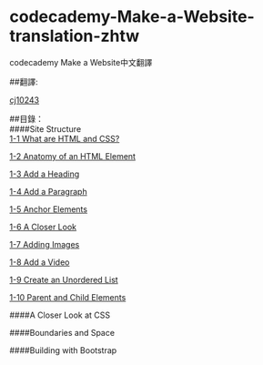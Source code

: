 # codecademy-Make-a-Website-translation-zhtw

codecademy Make a Website中文翻譯

##翻譯:

[cj10243](https://github.com/cj10243)

##目錄：  
####Site Structure  
[1-1 What are HTML and CSS?](https://github.com/cj10243/codecademy-Make-a-Website-translation-zhtw/blob/master/1-1_What_are_HTML_%20and_CSS%3F.md)

[1-2 Anatomy of an HTML Element](https://github.com/cj10243/codecademy-Make-a-Website-translation-zhtw/blob/master/1-2_Anatomy_of_an_HTML_Element.md)

[1-3 Add a Heading](https://github.com/cj10243/codecademy-Make-a-Website-translation-zhtw/blob/master/1-3_Add_a_Heading.md)

[1-4 Add a Paragraph](https://github.com/cj10243/codecademy-Make-a-Website-translation-zhtw/blob/master/1-4_Add_a_Paragraph)

[1-5 Anchor Elements](https://github.com/cj10243/codecademy-Make-a-Website-translation-zhtw/blob/master/1-5_Anchor_Elements.md)

[1-6 A Closer Look](https://github.com/cj10243/codecademy-Make-a-Website-translation-zhtw/blob/master/1-6_A_Closer_Look.md)

[1-7 Adding Images](https://github.com/cj10243/codecademy-Make-a-Website-translation-zhtw/blob/master/1-7_Adding_Images.md)

[1-8 Add a Video](https://github.com/cj10243/codecademy-Make-a-Website-translation-zhtw/blob/master/1-8_Add_a_Video.md)

[1-9 Create an Unordered List](https://github.com/cj10243/codecademy-Make-a-Website-translation-zhtw/blob/master/1-9_Create_an_Unordered_List.md)

[1-10 Parent and Child Elements](https://github.com/cj10243/codecademy-Make-a-Website-translation-zhtw/blob/master/1-10_Parent_and_Child_Elements.md)

####A Closer Look at CSS

####Boundaries and Space

####Building with Bootstrap
         
